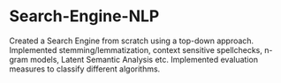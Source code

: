 # Search-Engine-NLP
Created a Search Engine from scratch using a top-down approach. Implemented stemming/lemmatization, context sensitive spellchecks, n-gram models, Latent Semantic Analysis etc. Implemented evaluation measures to classify different algorithms.
